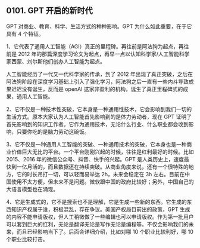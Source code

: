 ## 0101. GPT 开启的新时代

GPT 对商业、教育、科学、生活方式的种种影响。GPT 为什么如此重要，在于它具有 4 个特征。

1、它代表了通用人工智能（AGI）真正的里程碑。再往前是阿法狗为起点，再往前是 2012 年的那篇深度学习论文为起点，再早一点以认知科学家/人工智能科学家西蒙、刘尔斯他们创办人工智能为起点。

人工智能经历了一代又一代科学家的传承，到了 2012 年出现了真正突破，之后在阿法狗阶段在深度学习基础上引入了强化学习，阿法狗之后一直有一些内斗导致成果迟迟没有诞生，反而是 openAI 这家非盈利的机构，诞生了真正里程碑式的成果，通用人工智能。

2、它不仅是一种技术性突破，它本身是一种通用性技术，它会影响到我们一切的生活方式。原本大家认为人工智能首先影响到的是体力劳动者，现在 GPT 证明了首先影响到的知识工作者。它作为通用技术，无论什么行业、什么职业都会收到影响，只要你吃的是脑力劳动这碗饭。

3、它不仅是一种通用人工智能的突破、一种通用技术的突破，它本身也是一种商业价值巨大无比的平台。一个平台刚刚兴起的时候，往往是红利最好的时候。比如 2015、2016 年的微信公众号、抖音、快手的兴起。GPT 是人类历史上，速度最快到一亿月活的，而且数据还在持续突破。从商业角度来说，还有一个很特殊的地方，它的时长吊打一切，可以轻而易举达 2h，未来会稳定在 3h 左右。目前在中国使用不太方便，但未来不是问题。微软跟中国的政府比较好；另外，中国自己的大语言模型也在涌现。

4、它是生成式的，它不是搜索也不是理解，它是生成一些新的东西。它生成的东西知识产权属于谁，积极混乱，存在争议。美国产权局目前出的政策，GPT 生成的内容不能申请版权，但人工稍微做了一些编辑也可以申请版权。作为第一批用户可以套到巨大的红利，无论是翻译无论是写作无论是编程等。不仅会影响我们的未来，而且已经影响当下了。后面会详细介绍，比如对哪 10 个职业比较利好，哪 10 个职业比较打击。
